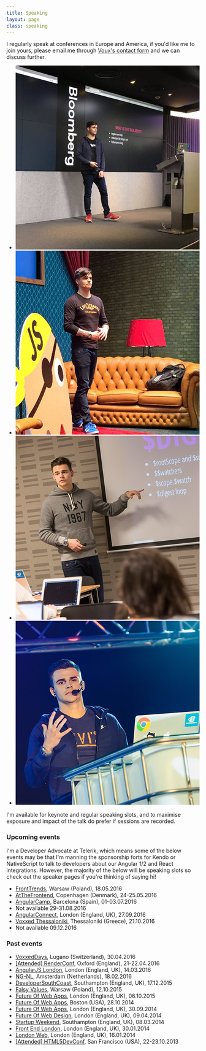 ```yaml
---
title: Speaking
layout: page
class: speaking
---
```


I regularly speak at conferences in Europe and America, if you'd like me to join yours, please email me through <a href="//voux.io/contact" target="_blank">Voux's contact form</a> and we can discuss further.

<div class="speaking__grid">
  <ul>
    <li>
      <img src="img/speaking/angular-london.jpg">
    </li>
    <li>
      <img src="img/speaking/ng-nl.jpg">
    </li>
    <li>
      <img src="img/speaking/woe.jpg">
    </li>
    <li>
      <img src="img/speaking/falsy-values.jpg">
    </li>
  </ul>
</div>

I'm available for keynote and regular speaking slots, and to maximise exposure and impact of the talk do prefer if sessions are recorded.

### Upcoming events

I'm a Developer Advocate at Telerik, which means some of the below events may be that I'm manning the sponsorship forts for Kendo or NativeScript to talk to developers about our Angular 1/2 and React integrations. However, the majority of the below will be speaking slots so check out the speaker pages if you're thinking of saying hi!

<div class="speaking__list">
  <ul>
    <li>
      <a href="https://2016.front-trends.com/speakers/">FrontTrends</a>, Warsaw (Poland), <span>18.05.2016</span>
    </li>
    <li>
      <a href="http://atthefrontend.dk">AtTheFrontend</a>, Copenhagen (Denmark), <span>24-25.05.2016</span>
    </li>
    <li>
      <a href="http://angularcamp.org/">AngularCamp</a>, Barcelona (Spain), <span>01-03.07.2016</span>
    </li>
    <li>
      Not available <span>29-31.08.2016</span>
    </li>
    <li>
      <a href="http://angularconnect.com/2016">AngularConnect</a>, London (England, UK), <span>27.09.2016</span>
    </li>
    <li>
      <a href="https://voxxeddays.com/thessaloniki/">Voxxed Thessaloniki</a>, Thessaloniki (Greece), <span>21.10.2016</span>
    </li>
    <li>
      Not available <span>09.12.2016</span>
    </li>
  </ul>
</div>

### Past events

<div class="speaking__list">
  <ul>
    <li>
      <a href="https://voxxeddays.com/ticino">VoxxedDays</a>, Lugano (Switzerland), <span>30.04.2016</span>
    </li>
    <li>
      <a href="http://2016.render-conf.com">[Attended] RenderConf</a>, Oxford (England), <span>21-22.04.2016</span>
    </li>
    <li>
      <a href="http://meetup.com/AngularJS-London/events/229406462/">AngularJS London</a>, London (England, UK), <span>14.03.2016</span>
    </li>
    <li>
      <a href="https://ng-nl.org">NG-NL</a>, Amsterdam (Netherlands), <span>18.02.2016</span>
    </li>
    <li>
      <a href="http://www.meetup.com/DeveloperSouthCoast/events/226862117/">DeveloperSouthCoast</a>, Southampton (England, UK), <span>17.12.2015</span>
    </li>
    <li>
      <a href="https://falsyvalues.com">Falsy Values</a>, Warsaw (Poland), <span>12.10.2015</span>
    </li>
    <li>
      <a href="http://futureinsights.com">Future Of Web Apps</a>, London (England, UK), <span>06.10.2015</span>
    </li>
    <li>
      <a href="http://futureinsights.com">Future Of Web Apps</a>, Boston (USA), <span>28.10.2014</span>
    </li>
    <li>
      <a href="http://futureinsights.com">Future Of Web Apps</a>, London (England, UK), <span>30.09.2014</span>
    </li>
    <li>
      <a href="http://futureinsights.com">Future Of Web Design</a>, London (England, UK), <span>09.04.2014</span>
    </li>
    <li>
      <a href="http://southampton.startupweekend.org">Startup Weekend</a>, Southampton (England, UK), <span>08.03.2014</span>
    </li>
    <li>
      <a href="http://www.frontendlondon.co.uk">Front End London</a>, London (England, UK), <span>30.01.2014</span>
    </li>
    <li>
      <a href="http://www.londonwebmeetup.org">London Web</a>, London (England, UK), <span>16.01.2014</span>
    </li>
    <li>
      <a href="http://html5devconf.com">[Attended] HTML5DevConf</a>, San Francisco (USA), <span>22-23.10.2013</span>
    </li>
  </ul>
</div>
